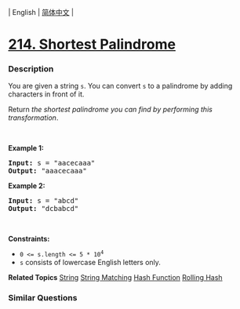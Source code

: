 | English | [简体中文](README.md) |

# [214. Shortest Palindrome](https://leetcode.cn/problems/shortest-palindrome)
 ### Description
<p>You are given a string <code>s</code>. You can convert <code>s</code> to a <span data-keyword="palindrome-string">palindrome</span> by adding characters in front of it.</p>

<p>Return <em>the shortest palindrome you can find by performing this transformation</em>.</p>

<p>&nbsp;</p>
<p><strong class="example">Example 1:</strong></p>
<pre><strong>Input:</strong> s = "aacecaaa"
<strong>Output:</strong> "aaacecaaa"
</pre><p><strong class="example">Example 2:</strong></p>
<pre><strong>Input:</strong> s = "abcd"
<strong>Output:</strong> "dcbabcd"
</pre>
<p>&nbsp;</p>
<p><strong>Constraints:</strong></p>

<ul>
	<li><code>0 &lt;= s.length &lt;= 5 * 10<sup>4</sup></code></li>
	<li><code>s</code> consists of lowercase English letters only.</li>
</ul>

**Related Topics**  [String](https://leetcode.cn/tag/string) [String Matching](https://leetcode.cn/tag/string-matching) [Hash Function](https://leetcode.cn/tag/hash-function) [Rolling Hash](https://leetcode.cn/tag/rolling-hash) 

### Similar Questions
